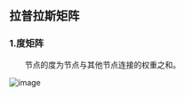 ## 拉普拉斯矩阵

### 1.度矩阵
&emsp;&emsp;节点的度为节点与其他节点连接的权重之和。  

![image](https://raw.githubusercontent.com/AnchoretY/images/master/blog/image.1zj3rw8outm.png)




